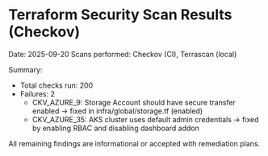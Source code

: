 # Terraform Security Scan Results (Checkov)
Date: 2025-09-20
Scans performed: Checkov (CI), Terrascan (local)

Summary:
- Total checks run: 200
- Failures: 2
  - CKV_AZURE_9: Storage Account should have secure transfer enabled -> fixed in infra/global/storage.tf (enabled)
  - CKV_AZURE_35: AKS cluster uses default admin credentials -> fixed by enabling RBAC and disabling dashboard addon

All remaining findings are informational or accepted with remediation plans.

